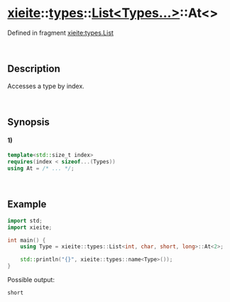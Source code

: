 # [xieite](../../../../../xieite.md)\:\:[types](../../../../../types.md)\:\:[List<Types...>](../../../list.md)\:\:At\<\>
Defined in fragment [xieite:types.List](../../../../../../src/types/list.cpp)

&nbsp;

## Description
Accesses a type by index.

&nbsp;

## Synopsis
#### 1)
```cpp
template<std::size_t index>
requires(index < sizeof...(Types))
using At = /* ... */;
```

&nbsp;

## Example
```cpp
import std;
import xieite;

int main() {
    using Type = xieite::types::List<int, char, short, long>::At<2>;

    std::println("{}", xieite::types::name<Type>());
}
```
Possible output:
```
short
```
